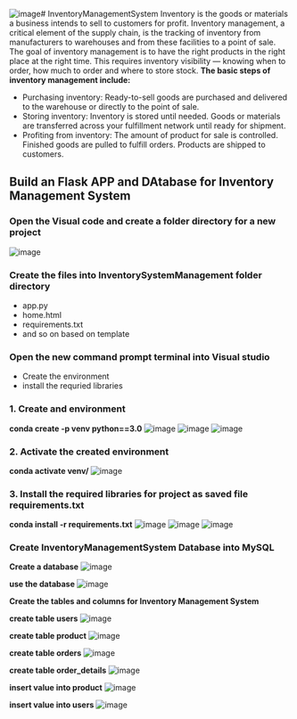 ![image](https://github.com/hafeezbabar/InventoryManagementSystem/assets/55141069/3c7e2f7a-adc7-4d1f-adcb-70d02a54acde)# InventoryManagementSystem
Inventory is the goods or materials a business intends to sell to customers for profit. Inventory management, a critical element of the supply chain, is the tracking of inventory from manufacturers to warehouses and from these facilities to a point of sale. The goal of inventory management is to have the right products in the right place at the right time. This requires inventory visibility — knowing when to order, how much to order and where to store stock. 
**The basic steps of inventory management include:**
 - Purchasing inventory: Ready-to-sell goods are purchased and delivered to the warehouse or directly to the point of sale.
 - Storing inventory: Inventory is stored until needed. Goods or materials are transferred across your fulfillment network until ready for shipment.
 - Profiting from inventory: The amount of product for sale is controlled. Finished goods are pulled to fulfill orders. Products are shipped to customers.


## Build an Flask APP and DAtabase for Inventory Management System

### Open the Visual code and create a folder directory for a new project
![image](https://github.com/hafeezbabar/InventoryManagementSystem/assets/55141069/e754ef91-534c-41f3-867b-5b204391a86b)

### Create the files into InventorySystemManagement folder directory
 - app.py
 - home.html
 - requirements.txt
 - and so on based on template 

### Open the new command prompt terminal into Visual studio
 - Create the environment
 - install the requried libraries

### 1. Create and environment 
**conda create -p  venv python==3.0**
![image](https://github.com/hafeezbabar/InventoryManagementSystem/assets/55141069/52221502-e49f-4ed8-a455-4f80d1aad7ef)
![image](https://github.com/hafeezbabar/InventoryManagementSystem/assets/55141069/9f758037-51b4-4510-8c1b-7de5d1fc132e)
![image](https://github.com/hafeezbabar/InventoryManagementSystem/assets/55141069/d99a32d1-e7fe-4ef4-8745-328bfb99ce51)

### 2. Activate the created environment
**conda activate venv/**
![image](https://github.com/hafeezbabar/InventoryManagementSystem/assets/55141069/ff3ee07c-2006-4e57-8bc1-0f3f285a8d31)


### 3. Install the required libraries for project as saved file requirements.txt
**conda install -r requirements.txt**
![image](https://github.com/hafeezbabar/InventoryManagementSystem/assets/55141069/ba7ea3f4-46fe-4166-8ff3-4ec2e95b11c5)
![image](https://github.com/hafeezbabar/InventoryManagementSystem/assets/55141069/1045820a-1d20-4665-927d-9dca1f199954)
![image](https://github.com/hafeezbabar/InventoryManagementSystem/assets/55141069/bbed53b1-07c1-4e72-ac9e-9eb0ab14e77e)



### Create InventoryManagementSystem Database into MySQL

**Create a database**
![image](https://github.com/hafeezbabar/InventoryManagementSystem/assets/55141069/a9f69436-93d5-4c89-9ea2-38e980dc2868)

**use the database**
![image](https://github.com/hafeezbabar/InventoryManagementSystem/assets/55141069/8fe7af21-0de8-45bb-a8c0-21c0961ded44)

**Create the tables and columns for Inventory Management System**

 **create table users**
 ![image](https://github.com/hafeezbabar/InventoryManagementSystem/assets/55141069/f4a99da7-1e98-499f-8717-f00585aeb02e)

**create table product**
![image](https://github.com/hafeezbabar/InventoryManagementSystem/assets/55141069/14b84e08-f9ee-4cae-871f-102464d59abb)

**create table orders**
![image](https://github.com/hafeezbabar/InventoryManagementSystem/assets/55141069/22065350-4c01-405b-8365-05417abee23a)

**create table order_details**
![image](https://github.com/hafeezbabar/InventoryManagementSystem/assets/55141069/aede0c54-d8a9-4591-bbbb-9a5423b60ab1)

**insert value into product**
![image](https://github.com/hafeezbabar/InventoryManagementSystem/assets/55141069/365529ad-3122-452f-994b-c3616ed32b8e)

**insert value into users**
![image](https://github.com/hafeezbabar/InventoryManagementSystem/assets/55141069/b7d6b880-34cf-4625-9f26-ca910aef4de6)

